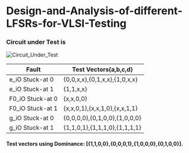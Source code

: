 # Design-and-Analysis-of-different-LFSRs-for-VLSI-Testing

### Circuit under Test is  
![Circuit_Under_Test](https://github.com/garimaa-goyal/Design-and-Analysis-of-different-LFSRs-for-VLSI-Testing/assets/57147709/d748aa97-aac8-4465-a961-0c3ad3ea1d50)

 | Fault | Test Vectors{a,b,c,d} |
| ------------- | ------------- |
| e_iO Stuck-at 0 | {0,0,x,x},{0,1,x,x},{1,0,x,x} |
| e_iO Stuck-at 1  |{1,1,x,x}  |
|F0_iO Stuck-at 0 | {x,x,0,0}|
|F0_iO Stuck-at 1 |{x,x,0,1},{x,x,1,0},{x,x,1,1}|
|g_iO Stuck-at 0 | {0,0,0,0},{0,1,0,0},{1,0,0,0}|
|g_iO Stuck-at 1| {1,1,0,1},{1,1,1,0},{1,1,1,1}|

#### Test vectors using Dominance: [{1,1,0,0},{0,0,0,1},{1,0,0,0},{0,1,0,0}].

